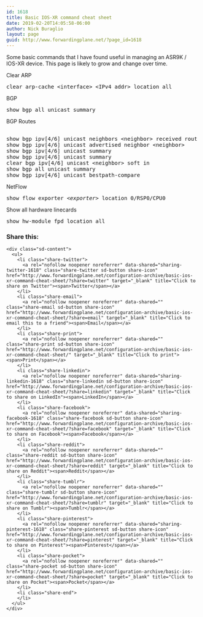 ```yaml
---
id: 1618
title: Basic IOS-XR command cheat sheet
date: 2019-02-20T14:05:58-06:00
author: Nick Buraglio
layout: page
guid: http://www.forwardingplane.net/?page_id=1618
---
```

Some basic commands that I have found useful in managing an ASR9K / IOS-XR device. This page is likely to grow and change over time.

Clear ARP

<pre class="wp-block-preformatted">clear arp-cache &lt;interface&gt; &lt;IPv4 addr&gt; location all </pre>

BGP

<pre class="wp-block-preformatted">show bgp all unicast summary </pre>

BGP Routes

<pre class="wp-block-preformatted"><br />show bgp ipv[4/6] unicast neighbors &lt;neighbor&gt; received route<br />show bgp ipv[4/6] unicast advertised neighbor &lt;neighbor&gt; <br />show bgp ipv[4/6] unicast summary<br />show bgp ipv[4/6] unicast summary<br />clear bgp ipv[4/6] unicast &lt;neighbor&gt; soft in<br />show bgp all unicast summary<br />show bgp ipv[4/6] unicast bestpath-compare</pre>

NetFlow

<pre class="wp-block-preformatted">show flow exporter <em>&lt;exporter&gt;</em> location 0/RSP0/CPU0 </pre>

Show all hardware linecards

<pre class="wp-block-preformatted">show hw-module fpd location all</pre>

<div class="sharedaddy sd-sharing-enabled">
  <div class="robots-nocontent sd-block sd-social sd-social-icon-text sd-sharing">
    <h3 class="sd-title">
      Share this:
    </h3>
    
    <div class="sd-content">
      <ul>
        <li class="share-twitter">
          <a rel="nofollow noopener noreferrer" data-shared="sharing-twitter-1618" class="share-twitter sd-button share-icon" href="http://www.forwardingplane.net/configuration-archive/basic-ios-xr-command-cheat-sheet/?share=twitter" target="_blank" title="Click to share on Twitter"><span>Twitter</span></a>
        </li>
        <li class="share-email">
          <a rel="nofollow noopener noreferrer" data-shared="" class="share-email sd-button share-icon" href="http://www.forwardingplane.net/configuration-archive/basic-ios-xr-command-cheat-sheet/?share=email" target="_blank" title="Click to email this to a friend"><span>Email</span></a>
        </li>
        <li class="share-print">
          <a rel="nofollow noopener noreferrer" data-shared="" class="share-print sd-button share-icon" href="http://www.forwardingplane.net/configuration-archive/basic-ios-xr-command-cheat-sheet/" target="_blank" title="Click to print"><span>Print</span></a>
        </li>
        <li class="share-linkedin">
          <a rel="nofollow noopener noreferrer" data-shared="sharing-linkedin-1618" class="share-linkedin sd-button share-icon" href="http://www.forwardingplane.net/configuration-archive/basic-ios-xr-command-cheat-sheet/?share=linkedin" target="_blank" title="Click to share on LinkedIn"><span>LinkedIn</span></a>
        </li>
        <li class="share-facebook">
          <a rel="nofollow noopener noreferrer" data-shared="sharing-facebook-1618" class="share-facebook sd-button share-icon" href="http://www.forwardingplane.net/configuration-archive/basic-ios-xr-command-cheat-sheet/?share=facebook" target="_blank" title="Click to share on Facebook"><span>Facebook</span></a>
        </li>
        <li class="share-reddit">
          <a rel="nofollow noopener noreferrer" data-shared="" class="share-reddit sd-button share-icon" href="http://www.forwardingplane.net/configuration-archive/basic-ios-xr-command-cheat-sheet/?share=reddit" target="_blank" title="Click to share on Reddit"><span>Reddit</span></a>
        </li>
        <li class="share-tumblr">
          <a rel="nofollow noopener noreferrer" data-shared="" class="share-tumblr sd-button share-icon" href="http://www.forwardingplane.net/configuration-archive/basic-ios-xr-command-cheat-sheet/?share=tumblr" target="_blank" title="Click to share on Tumblr"><span>Tumblr</span></a>
        </li>
        <li class="share-pinterest">
          <a rel="nofollow noopener noreferrer" data-shared="sharing-pinterest-1618" class="share-pinterest sd-button share-icon" href="http://www.forwardingplane.net/configuration-archive/basic-ios-xr-command-cheat-sheet/?share=pinterest" target="_blank" title="Click to share on Pinterest"><span>Pinterest</span></a>
        </li>
        <li class="share-pocket">
          <a rel="nofollow noopener noreferrer" data-shared="" class="share-pocket sd-button share-icon" href="http://www.forwardingplane.net/configuration-archive/basic-ios-xr-command-cheat-sheet/?share=pocket" target="_blank" title="Click to share on Pocket"><span>Pocket</span></a>
        </li>
        <li class="share-end">
        </li>
      </ul>
    </div>
  </div>
</div>